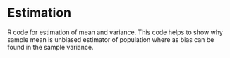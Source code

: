 # Estimation

R code for estimation of mean and variance. This code helps to show why sample mean is unbiased estimator of population where as bias can be found in the sample variance.
